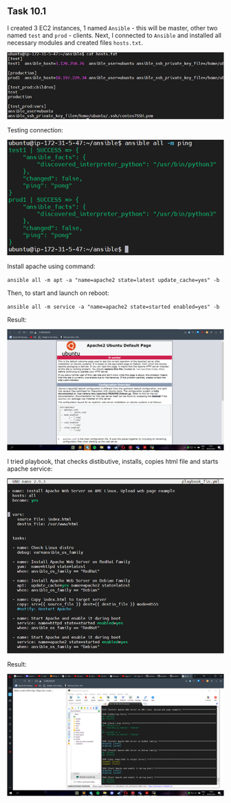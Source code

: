 ## Task 10.1

I created 3 EC2 instances, 1 named `Ansible` - this will be master, other two named `test` and `prod` - clients. Next, I connected to `Ansible` and installed all necessary modules and created files `hosts.txt`.

<p><img src="./screenshots/hosts.png"></p>

Testing connection:

<p><img src="./screenshots/ping.png"></p>

Install apache using command:

`ansible all -m apt -a "name=apache2 state=latest update_cache=yes" -b`

Then, to start and launch on reboot:

`ansible all -m service -a "name=apache2 state=started enabled=yes" -b`

Result: 

<p><img src="./screenshots/first_apache.png"></p>

I tried playbook, that checks distibutive, installs, copies html file and starts apache service:

<p><img src="./screenshots/playbook_fin.png"></p>

Result:

<p><img src="./screenshots/install_copy_start_diffOS.png"></p>